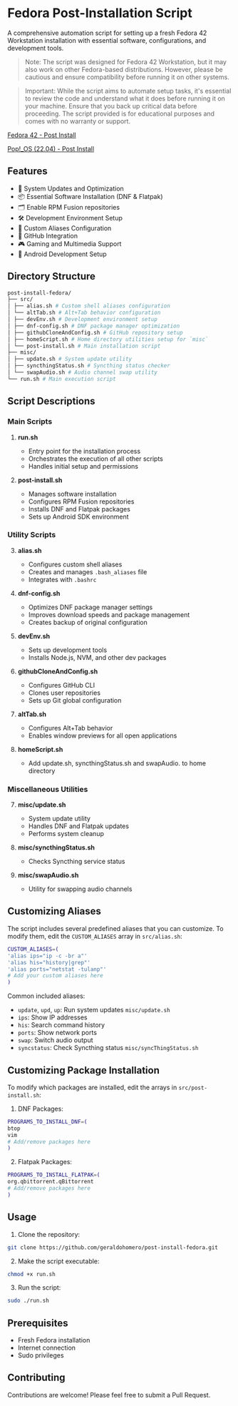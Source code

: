 # Fedora Post-Installation Script

A comprehensive automation script for setting up a fresh Fedora 42 Workstation installation with essential software, configurations, and development tools.

>Note: The script was designed for Fedora 42 Workstation, but it may also work on other Fedora-based distributions. However, please be cautious and ensure compatibility before running it on other systems.

>Important: While the script aims to automate setup tasks, it's essential to review the code and understand what it does before running it on your machine. Ensure that you back up critical data before proceeding. The script provided is for educational purposes and comes with no warranty or support.

[Fedora 42 - Post Install](https://github.com/geraldohomero/post-install-fedora)

[Pop!_OS (22.04) - Post Install](https://github.com/geraldohomero/post-install-pop-os)

## Features

- 🔄 System Updates and Optimization
- 📦 Essential Software Installation (DNF & Flatpak)
- 🗂️ Enable RPM Fusion repositories
- 🛠️ Development Environment Setup
- 🔧 Custom Aliases Configuration
- 🔐 GitHub Integration
- 🎮 Gaming and Multimedia Support
- 🎯 Android Development Setup

## Directory Structure

```bash
post-install-fedora/
├── src/
│ ├── alias.sh # Custom shell aliases configuration
│ └── altTab.sh # Alt+Tab behavior configuration
│ ├── devEnv.sh # Development environment setup
│ ├── dnf-config.sh # DNF package manager optimization
│ ├── githubCloneAndConfig.sh # GitHub repository setup
│ ├── homeScript.sh # Home directory utilities setup for `misc` 
│ └── post-install.sh # Main installation script
├── misc/
│ ├── update.sh # System update utility
│ ├── syncthingStatus.sh # Syncthing status checker
│ └── swapAudio.sh # Audio channel swap utility
└── run.sh # Main execution script
```


## Script Descriptions

### Main Scripts

1. **run.sh**
   - Entry point for the installation process
   - Orchestrates the execution of all other scripts
   - Handles initial setup and permissions

2. **post-install.sh**
   - Manages software installation
   - Configures RPM Fusion repositories
   - Installs DNF and Flatpak packages
   - Sets up Android SDK environment

### Utility Scripts

3. **alias.sh**
   - Configures custom shell aliases
   - Creates and manages `.bash_aliases` file
   - Integrates with `.bashrc`

4. **dnf-config.sh**
   - Optimizes DNF package manager settings
   - Improves download speeds and package management
   - Creates backup of original configuration

5. **devEnv.sh**
   - Sets up development tools
   - Installs Node.js, NVM, and other dev packages

6. **githubCloneAndConfig.sh**
   - Configures GitHub CLI
   - Clones user repositories
   - Sets up Git global configuration

7. **altTab.sh**
   - Configures Alt+Tab behavior
   - Enables window previews for all open applications

8. **homeScript.sh**
   - Add update.sh, syncthingStatus.sh and swapAudio. to home directory

### Miscellaneous Utilities

7. **misc/update.sh**
   - System update utility
   - Handles DNF and Flatpak updates
   - Performs system cleanup

8. **misc/syncthingStatus.sh**
   - Checks Syncthing service status

9. **misc/swapAudio.sh**
   - Utility for swapping audio channels

## Customizing Aliases

The script includes several predefined aliases that you can customize. To modify them, edit the `CUSTOM_ALIASES` array in `src/alias.sh`:

```bash
CUSTOM_ALIASES=(
'alias ips="ip -c -br a"'
'alias his="history|grep"'
'alias ports="netstat -tulanp"'
# Add your custom aliases here
)
```
Common included aliases:
- `update`, `upd`, `up`: Run system updates `misc/update.sh`
- `ips`: Show IP addresses
- `his`: Search command history
- `ports`: Show network ports
- `swap`: Switch audio output
- `syncstatus`: Check Syncthing status `misc/syncThingStatus.sh`

## Customizing Package Installation

To modify which packages are installed, edit the arrays in `src/post-install.sh`:

1. DNF Packages:

```bash
PROGRAMS_TO_INSTALL_DNF=(
btop
vim
# Add/remove packages here
)
```


2. Flatpak Packages:

```bash
PROGRAMS_TO_INSTALL_FLATPAK=(
org.qbittorrent.qBittorrent
# Add/remove packages here
)
```

## Usage

1. Clone the repository:

```bash
git clone https://github.com/geraldohomero/post-install-fedora.git
```

2. Make the script executable:

```bash
chmod +x run.sh
```

3. Run the script:

```bash
sudo ./run.sh
```

## Prerequisites

- Fresh Fedora installation
- Internet connection
- Sudo privileges

## Contributing

Contributions are welcome! Please feel free to submit a Pull Request.
